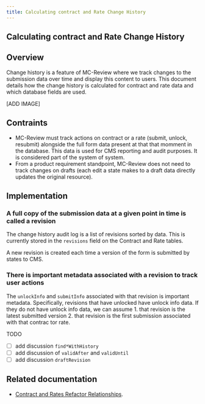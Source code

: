 ```yaml
---
title: Calculating contract and Rate Change History
---
```


## Calculating contract and Rate Change History

## Overview
Change history is a feature of MC-Review where we track changes to the submission data over time and display this content to users. This document details how the change history is calculated for contract and rate data and which database fields are used.

[ADD IMAGE]
## Contraints
- MC-Review must track actions on contract or a rate (submit, unlock, resubmit) alongside the full form data present at that that momment in the database. This data is used for CMS reporting and audit purposes. It is considered part of the system of system.
- From a product requirement standpoint, MC-Review does not need to track changes on drafts (each edit a state makes to a draft data directly updates the original resource).

## Implementation
### A full copy of the submission data at a given point in time is called a revision
The change history audit log is a list of revisions sorted by data. This is currently stored in the `revisions` field on the Contract and Rate tables.

A new revision is created each time a version of the form is submitted by states to CMS.
### There is important metadata associated with a revision to track user actions
The `unlockInfo` and `submitInfo` associated with that revision is important metadata. Specifically, revisions that have unlocked have unlock info data. If they do not have unlock info data, we can assume 1. that revision is the latest submitted version 2. that revision is the first submission associated with that contrac tor rate.


TODO
- [ ] add discussion `find*WithHistory`
- [ ] add discussion of `validAfter` and `validUntil`
- [ ] add discussion `draftRevision`

## Related documentation
- [Contract and Rates Refactor Relationships](./contract-rate-refactor-relationships.md).